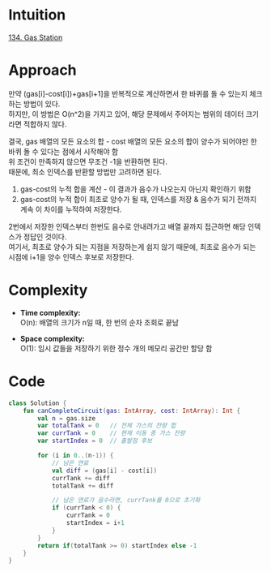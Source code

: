 # Intuition
[134. Gas Station](https://leetcode.com/problems/gas-station)


# Approach
만약 (gas[i]-cost[i])+gas[i+1]을 반복적으로 계산하면서 한 바퀴를 돌 수 있는지 체크하는 방법이 있다.  
하지만, 이 방법은 O(n^2)을 가지고 있어, 해당 문제에서 주어지는 범위의 데이터 크기라면 적합하지 않다.   

결국, gas 배열의 모든 요소의 합 - cost 배열의 모든 요소의 합이 양수가 되어야만 한바퀴 돌 수 있다는 점에서 시작해야 함    
위 조건이 만족하지 않으면 무조건 -1을 반환하면 된다.  
때문에, 최소 인덱스를 반환할 방법만 고려하면 된다.  

1. gas-cost의 누적 합을 계산 - 이 결과가 음수가 나오는지 아닌지 확인하기 위함
2. gas-cost의 누적 합이 최초로 양수가 될 때, 인덱스를 저장 & 음수가 되기 전까지 계속 이 차이를 누적하여 저장한다.

2번에서 저장한 인덱스부터 한번도 음수로 안내려가고 배열 끝까지 접근하면 해당 인덱스가 정답인 것이다.  
여기서, 최초로 양수가 되는 지점을 저장하는게 쉽지 않기 때문에, 최초로 음수가 되는 시점에 i+1을 양수 인덱스 후보로 저장한다.   


# Complexity
- **Time complexity:**     
O(n): 배열의 크기가 n일 때, 한 번의 순차 조회로 끝남

- **Space complexity:**     
O(1): 임시 값들을 저장하기 위한 정수 개의 메모리 공간만 할당 함

# Code
```kotlin []
class Solution {
    fun canCompleteCircuit(gas: IntArray, cost: IntArray): Int {
        val n = gas.size
        var totalTank = 0   // 전체 가스의 잔량 합
        var currTank = 0    // 현재 이동 중 가스 잔량
        var startIndex = 0  // 출발점 후보

        for (i in 0..(n-1)) {
            // 남은 연료
            val diff = (gas[i] - cost[i])
            currTank += diff
            totalTank += diff

            // 남은 연료가 음수라면, currTank를 0으로 초기화
            if (currTank < 0) {
                currTank = 0
                startIndex = i+1
            }
        }
        return if(totalTank >= 0) startIndex else -1
    }
}

```
